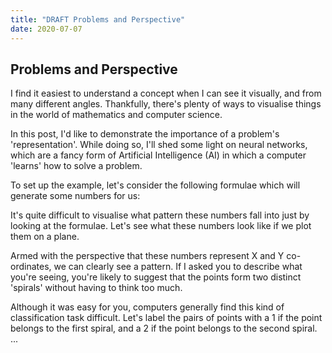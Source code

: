 ```yaml
---
title: "DRAFT Problems and Perspective"
date: 2020-07-07
---
```


## Problems and Perspective

I find it easiest to understand a concept when I can see it visually, and from many different angles.
Thankfully, there's plenty of ways to visualise things in the world of mathematics and computer science.

In this post, I'd like to demonstrate the importance of a problem's 'representation'.
While doing so, I'll shed some light on neural networks, which are a fancy form of Artificial Intelligence (AI) in which a computer 'learns' how to solve a problem.

To set up the example, let's consider the following formulae which will generate some numbers for us:

It's quite difficult to visualise what pattern these numbers fall into just by looking at the formulae.
Let's see what these numbers look like if we plot them on a plane.

Armed with the perspective that these numbers represent X and Y co-ordinates, we can clearly see a pattern.
If I asked you to describe what you're seeing, you're likely to suggest that the points form two distinct 'spirals' without having to think too much.

Although it was easy for you, computers generally find this kind of classification task difficult.
Let's label the pairs of points with a 1 if the point belongs to the first spiral, and a 2 if the point belongs to the second spiral.
...
